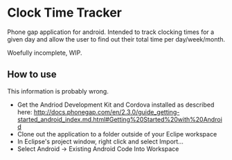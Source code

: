 Clock Time Tracker
==================

Phone gap application for android. Intended to track clocking times for a given day and allow the user to find out their total time per day/week/month.

Woefully incomplete, WIP.

How to use
----------

This information is probably wrong. 

- Get the Andriod Development Kit and Cordova installed as described here: http://docs.phonegap.com/en/2.3.0/guide_getting-started_android_index.md.html#Getting%20Started%20with%20Android
- Clone out the application to a folder outside of your Eclipe workspace
- In Eclipse's project window, right click and select Import...
- Select Android -> Existing Android Code Into Workspace
